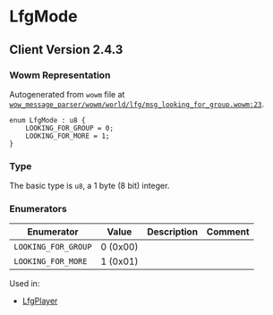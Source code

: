 # LfgMode

## Client Version 2.4.3

### Wowm Representation

Autogenerated from `wowm` file at [`wow_message_parser/wowm/world/lfg/msg_looking_for_group.wowm:23`](https://github.com/gtker/wow_messages/tree/main/wow_message_parser/wowm/world/lfg/msg_looking_for_group.wowm#L23).

```rust,ignore
enum LfgMode : u8 {
    LOOKING_FOR_GROUP = 0;
    LOOKING_FOR_MORE = 1;
}
```
### Type
The basic type is `u8`, a 1 byte (8 bit) integer.
### Enumerators
| Enumerator | Value  | Description | Comment |
| --------- | -------- | ----------- | ------- |
| `LOOKING_FOR_GROUP` | 0 (0x00) |  |  |
| `LOOKING_FOR_MORE` | 1 (0x01) |  |  |

Used in:
* [LfgPlayer](lfgplayer.md)

